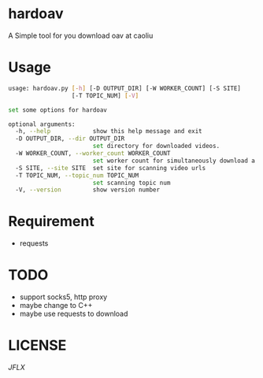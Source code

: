 hardoav
=======
A Simple tool for you download oav at caoliu



Usage
=====
```bash
usage: hardoav.py [-h] [-D OUTPUT_DIR] [-W WORKER_COUNT] [-S SITE]
                  [-T TOPIC_NUM] [-V]

set some options for hardoav

optional arguments:
  -h, --help            show this help message and exit
  -D OUTPUT_DIR, --dir OUTPUT_DIR
                        set directory for downloaded videos.
  -W WORKER_COUNT, --worker_count WORKER_COUNT
                        set worker count for simultaneously download a video
  -S SITE, --site SITE  set site for scanning video urls
  -T TOPIC_NUM, --topic_num TOPIC_NUM
                        set scanning topic num
  -V, --version         show version number
```

Requirement
===========
* requests


TODO
====
* support socks5, http proxy
* maybe change to C++
* maybe use requests to download




LICENSE
=======
*JFLX*
